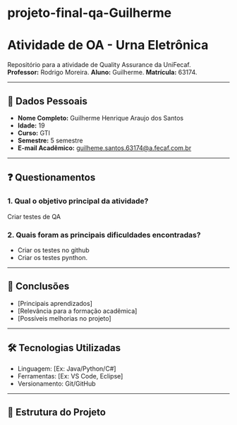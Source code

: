 # projeto-final-qa-Guilherme

# Atividade de OA - Urna Eletrônica

Repositório para a atividade de Quality Assurance da UniFecaf.  
**Professor:** Rodrigo Moreira.
**Aluno:** Guilherme.
**Matrícula:** 63174.

---

## 📌 Dados Pessoais
- **Nome Completo:** Guilherme Henrique Araujo dos Santos
- **Idade:** 19
- **Curso:** GTI
- **Semestre:** 5 semestre
- **E-mail Acadêmico:** guilheme.santos.63174@a.fecaf.com.br

---

## ❓ Questionamentos

### 1. Qual o objetivo principal da atividade?  
Criar testes de QA 

### 2. Quais foram as principais dificuldades encontradas?  
- Criar os testes no github
- Criar os testes pynthon.

---

## 📝 Conclusões
- [Principais aprendizados]  
- [Relevância para a formação acadêmica]  
- [Possíveis melhorias no projeto]  

---

## 🛠 Tecnologias Utilizadas
- Linguagem: [Ex: Java/Python/C#]  
- Ferramentas: [Ex: VS Code, Eclipse]  
- Versionamento: Git/GitHub  

---

## 📂 Estrutura do Projeto
